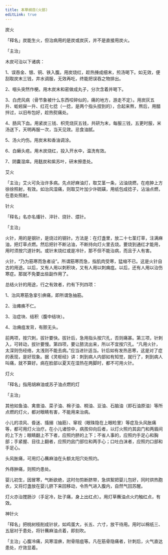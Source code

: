 ```yaml
---
title: 本草纲目(火部)
editLink: true
---
```


炭火

「释名」炭能生火，但治病用的是炭或炭灰，并不是直接用炭火。

「主治」

木炭可治以下诸病：

1、误吞金、银、铜、铁入腹。用炭烧红，趁热捶成细末，煎汤喝下。如无效，便刮取炭末三钱，井水调服，无效再吃，终能把误吞之物排出。

2、咽头突然作梗。用木炭末和密做成丸子，分次含着并喝下。

3、白虎风病（骨节象被什么东西咬碎似的，痛的地方，游走不定）。用炭灰五升、蚯蚓屎一升、红花七捻（一捻，是两个指头捏到的），合起来熬，熬后，用醋拌过，以旧布包好，趁热熨痛处。

4、肠风下血。用紧炭三钱、枳壳烧灰五钱，共研为末，每服三钱，五更时服，米汤送下，天明再服一次，当天见效。忌食油腻。

5、汤火灼伤。用炭末和香油调涂。

6、白癞头疮。用木炭烧红，投入开水中，温洗有效。

7、阴囊湿痒。用麸炭和紫苏叶，研末擦患处。

艾火

「主治」艾火可灸治许多病。先点好麻油灯，取艾茎一条，沾油烧燃，在疮肿上方徐徐照射，有效。如治风湿痛，则取艾叶加少许硫磺，用纸包成捻子，沾油点燃，在患处照射。

针火

「释名」名亦名燔针、淬针、烧针、煨针。

「主治」

火针，用的是钢针，是烧过的钢针。方法是：在灯盏里，放二十七茎灯草，注满麻油，把灯草点燃。然后把针不断沾油，不断持向灯火里去烧。要烧到通红才能用，用时须按穴道针刺。或针末烧红或是冷针，那不但不能治病，而且于人有害。

火针，“乃为筋寒而急者设”。所谓筋寒而急，指肌肉受寒，猛缩不已。这是火针自古的用途。以后，又有人用以刺积块，又有人用以刺痈疽。以后，还有人用以治伤寒症。那就不免要出些副作用了。

总结火针的用途，行之有效者，约有下列四项：

1、治风寒筋急挛引痹痛，即所谓急抽筋。

2、治瘫痪不仁。

3、治症块、结积（腹中结块）。

4、治痈疽发背，有脓无头。

前两项，按穴刺，拔针要快。拔针后，急用指头按穴孔，否则痛甚。第三项，针刺入，可转动，拔针要慢。第四项，要让脓流出来，所以不宜按穴孔。“凡用火针，太深则伤经络，太浅则不能去病。”应当进针适当。针后如有发热恶寒，这是对了症的表现，是好现象。据《灵枢经》讲：刺到病人内部如有知觉，就行了，刺到病人叫痛，就不算好。病在脸部以夏天在湿热在两脚时，都不可用火针。

灯火

「释名」指用胡麻油或苏子油点燃的灯

「主治」

其他如鱼油、禽兽油、菜子油、棉子油、桐油、豆油、石脑油（即石油原油）等所点燃的灯火，都对眼睛有害，不能用来治病。

小儿的凉风、昏迷、搐搦（抽筋）、窜视（眼珠隐在上眼睑里）等症及头风胀痛等，都可用灯火治疗。在小儿诸惊中，病孩仰向后者，以灯火照灼其囟门和两眉间的上下方；眼睛翻上不下者，应照灼脐的上下；不省人事的，应照灼手足心和胸部；手紧握、目往上翻者，应照灼囟门部位和两手心；口吐白沫者，应照灼口部和手足心。

头风胀痛，可用灯心蘸麻油在头额太阳穴处照灼。

外痔肿痛，则照灼患处。

婴儿初生，因冒寒，气断欲绝，这时勿剪断脐带，急烘絮把婴儿包好，同时烘热胞衣，又将灯盏放在婴儿脐下来回移动，令热气进入腹内，自然气回苏醒。

灯火亦治搅肠沙（手足冷，肚子痛，身上出红点）。用灯草蘸油点火灼触红点，有效。

神针火

「释名」把桃树枝削成针状，如鸡蛋大，长五、六寸，放干待用。用时以棉纸三、五层衬于患处，将针蘸麻油点着，即刻吹。

「主治」心腹冷痛，风寒湿痹，附骨阻疽等。凡在筋骨隐痛者，针刺后，火气直达患处，疗效显着。
